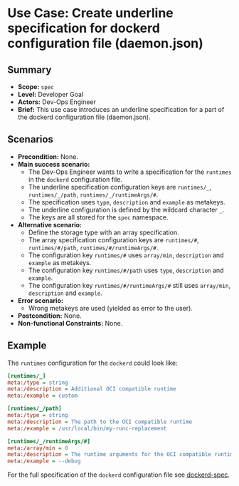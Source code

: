 # Use Case: Create underline specification for dockerd configuration file (daemon.json)

## Summary

- **Scope:** `spec`
- **Level:** Developer Goal
- **Actors:** Dev-Ops Engineer
- **Brief:** This use case introduces an underline specification for a part of the dockerd configuration file (daemon.json).

## Scenarios

- **Precondition:** None.
- **Main success scenario:**
    - The Dev-Ops Engineer wants to write a specification for the `runtimes` in the `dockerd` configuration file.
    - The underline specification configuration keys are `runtimes/_`, `runtimes/_/path`, `runtimes/_/runtimeArgs/#`.
    - The specification uses `type`, `description` and `example` as metakeys.
    - The underline configuration is defined by the wildcard character `_`.
    - The keys are all stored for the `spec` namespace.
- **Alternative scenario:**
    - Define the storage type with an array specification.
    - The array specification configuration keys are `runtimes/#`, `runtimes/#/path`, `runtimes/#/runtimeArgs/#`.
    - The configuration key `runtimes/#` uses `array/min`, `description` and `example` as metakeys.
    - The configuration key `runtimes/#/path` uses `type`, `description` and `example`.
    - The configuration key `runtimes/#/runtimeArgs/#` still uses `array/min`, `description` and `example`.
- **Error scenario:**
    - Wrong metakeys are used (yielded as error to the user).
- **Postcondition:** None.
- **Non-functional Constraints:** None.

## Example

The `runtimes` configuration for the `dockerd` could look like:

```ini
[runtimes/_]
meta:/type = string
meta:/description = Additional OCI compatible runtime
meta:/example = custom

[runtimes/_/path]
meta:/type = string
meta:/description = The path to the OCI compatible runtime
meta:/example = /usr/local/bin/my-runc-replacement

[runtimes/_/runtimeArgs/#]
meta:/array/min = 0
meta:/description = The runtime arguments for the OCI compatible runtime
meta:/example = --debug
```

For the full specification of the `dockerd` configuration file see [dockerd-spec](dockerd.spec).
